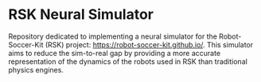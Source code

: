 # RSK Neural Simulator

Repository dedicated to implementing a neural simulator for the Robot-Soccer-Kit (RSK) project: https://robot-soccer-kit.github.io/. This simulator aims to reduce the sim-to-real gap by providing a more accurate representation of the dynamics of the robots used in RSK than traditional physics engines.
